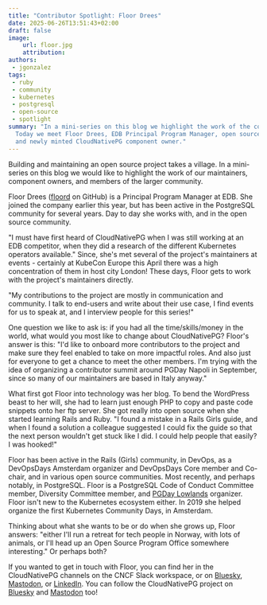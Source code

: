```yaml
---
title: "Contributor Spotlight: Floor Drees"
date: 2025-06-26T13:51:43+02:00
draft: false
image:
    url: floor.jpg
    attribution:
authors:
 - jgonzalez
tags:
 - ruby
 - community
 - kubernetes
 - postgresql
 - open-source
 - spotlight
summary: "In a mini-series on this blog we highlight the work of the community.
  Today we meet Floor Drees, EDB Principal Program Manager, open source advocate, 
  and newly minted CloudNativePG component owner." 
---
```


Building and maintaining an open source project takes a village. In a
mini-series on this blog we would like to highlight the work of our
maintainers, component owners, and members of the larger community.

Floor Drees ([floord](https://github.com/floord) on GitHub) is a Principal Program Manager at EDB. 
She joined the company earlier this year, but has been active in the PostgreSQL 
community for several years. Day to day she works with, and in the open source 
community.

"I must have first heard of CloudNativePG when I was still working at an EDB 
competitor, when they did a research of the different Kubernetes operators 
available." Since, she's met several of the project's maintainers at events - 
certainly at KubeCon Europe this April there was a high concentration of them 
in host city London! These days, Floor gets to work with the project's 
maintainers directly.

"My contributions to the project are mostly in communication and community. 
I talk to end-users and write about their use case, I find events for us to 
speak at, and I interview people for this series!"

One question we like to ask is: if you had all the time/skills/money in the 
world, what would you most like to change about CloudNativePG? Floor's answer 
is this: "I'd like to onboard more contributors to the project and make sure 
they feel enabled to take on more impactful roles. And also just for everyone 
to get a chance to meet the other members. I'm trying with the idea of 
organizing a contributor summit around PGDay Napoli in September, since so 
many of our maintainers are based in Italy anyway."

What first got Floor into technology was her blog. To bend the WordPress beast 
to her will, she had to learn just enough PHP to copy and paste code snippets 
onto her ftp server. She got really into open source when she started learning 
Rails and Ruby. "I found a mistake in a Rails Girls guide, and when I found a 
solution a colleague suggested I could fix the guide so that the next person 
wouldn't get stuck like I did. I could help people that easily? I was hooked!"

Floor has been active in the Rails (Girls) community, in DevOps, as a 
DevOpsDays Amsterdam organizer and DevOpsDays Core member and Co-chair, 
and in various open source communities. Most recently, and perhaps notably, 
in PostgreSQL. Floor is a PostgreSQL Code of Conduct Committee member, 
Diversity Committee member, and [PGDay Lowlands](https://2025.pgday.nl) organizer.
Floor isn't new to the Kubernetes ecosystem either. In 2019 she helped organize 
the first Kubernetes Community Days, in Amsterdam.

Thinking about what she wants to be or do when she grows up, Floor answers: 
"either I'll run a retreat for tech people in Norway, with lots of animals, 
or I'll head up an Open Source Program Office somewhere interesting." Or perhaps 
both?
 
If you wanted to get in touch with Floor, you can find her in the 
CloudNativePG channels on the CNCF Slack workspace, or on [Bluesky](https://bsky.app/profile/floord.bsky.social), 
[Mastodon](https://hachyderm.io/@floord), or [LinkedIn](https://www.linkedin.com/in/floordrees/). You can follow the CloudNativePG project on [Bluesky](https://cloudnativepg.bsky.social) and [Mastodon](https://mastodon.social/@CloudNativePG) too! 
